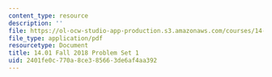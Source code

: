 ```yaml
---
content_type: resource
description: ''
file: https://ol-ocw-studio-app-production.s3.amazonaws.com/courses/14-01-principles-of-microeconomics-fall-2018/2401fe0c770a8ce385663de6af4aa392_MIT14_01F18_pset1.pdf
file_type: application/pdf
resourcetype: Document
title: 14.01 Fall 2018 Problem Set 1
uid: 2401fe0c-770a-8ce3-8566-3de6af4aa392
---
```

